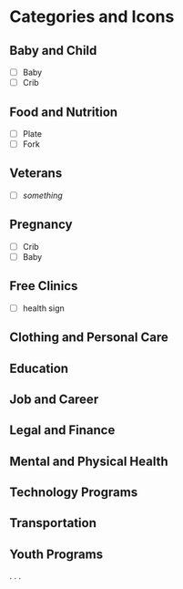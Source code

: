 # Categories and Icons

## Baby and Child
- [ ] Baby
- [ ] Crib

## Food and Nutrition
- [ ] Plate
- [ ] Fork

## Veterans
- [ ] *something*

## Pregnancy
- [ ] Crib
- [ ] Baby

## Free Clinics
- [ ] health sign

## Clothing and Personal Care

## Education

## Job and Career

## Legal and Finance

## Mental and Physical Health

## Technology Programs

## Transportation

## Youth Programs

.
.
.

